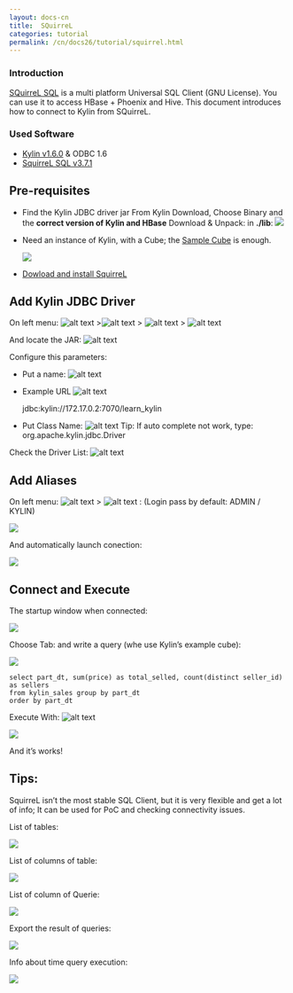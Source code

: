 ```yaml
---
layout: docs-cn
title:  SQuirreL
categories: tutorial
permalink: /cn/docs26/tutorial/squirrel.html
---
```


### Introduction

[SQuirreL SQL](http://www.squirrelsql.org/) is a multi platform Universal SQL Client (GNU License). You can use it to access HBase + Phoenix and Hive. This document introduces how to connect to Kylin from SQuirreL.

### Used Software

* [Kylin v1.6.0](/download/) & ODBC 1.6
* [SquirreL SQL v3.7.1](http://www.squirrelsql.org/)

## Pre-requisites

* Find the Kylin JDBC driver jar
  From Kylin Download, Choose Binary and the **correct version of Kylin and HBase**
	Download & Unpack:  in **./lib**: 
  ![](/images/SQuirreL-Tutorial/01.png)


* Need an instance of Kylin, with a Cube; the [Sample Cube](kylin_sample.html) is enough.

  ![](/images/SQuirreL-Tutorial/02.png)


* [Dowload and install SquirreL](http://www.squirrelsql.org/#installation)

## Add Kylin JDBC Driver

On left menu: ![alt text](/images/SQuirreL-Tutorial/03.png) >![alt text](/images/SQuirreL-Tutorial/04.png)  > ![alt text](/images/SQuirreL-Tutorial/05.png)  > ![alt text](/images/SQuirreL-Tutorial/06.png)

And locate the JAR: ![alt text](/images/SQuirreL-Tutorial/07.png)

Configure this parameters:

* Put a name: ![alt text](/images/SQuirreL-Tutorial/08.png)
* Example URL ![alt text](/images/SQuirreL-Tutorial/09.png)

  jdbc:kylin://172.17.0.2:7070/learn_kylin
* Put Class Name: ![alt text](/images/SQuirreL-Tutorial/10.png)
	Tip:  If auto complete not work, type:  org.apache.kylin.jdbc.Driver 
	
Check the Driver List: ![alt text](/images/SQuirreL-Tutorial/11.png)

## Add Aliases

On left menu: ![alt text](/images/SQuirreL-Tutorial/12.png)  > ![alt text](/images/SQuirreL-Tutorial/13.png) : (Login pass by default: ADMIN / KYLIN)

  ![](/images/SQuirreL-Tutorial/14.png)


And automatically launch conection:

  ![](/images/SQuirreL-Tutorial/15.png)


## Connect and Execute

The startup window when connected:

  ![](/images/SQuirreL-Tutorial/16.png)


Choose Tab: and write a query  (whe use Kylin’s example cube):

  ![](/images/SQuirreL-Tutorial/17.png)


```
select part_dt, sum(price) as total_selled, count(distinct seller_id) as sellers 
from kylin_sales group by part_dt 
order by part_dt
```

Execute With: ![alt text](/images/SQuirreL-Tutorial/18.png) 

  ![](/images/SQuirreL-Tutorial/19.png)


And it’s works!

## Tips:

SquirreL isn’t the most stable SQL Client, but it is very flexible and get a lot of info; It can be used for PoC and checking connectivity issues.

List of tables: 

  ![](/images/SQuirreL-Tutorial/21.png)


List of columns of table:

  ![](/images/SQuirreL-Tutorial/22.png)


List of column of Querie:

  ![](/images/SQuirreL-Tutorial/23.png)


Export the result of queries:

  ![](/images/SQuirreL-Tutorial/24.png)


 Info about time query execution:

  ![](/images/SQuirreL-Tutorial/25.png)
